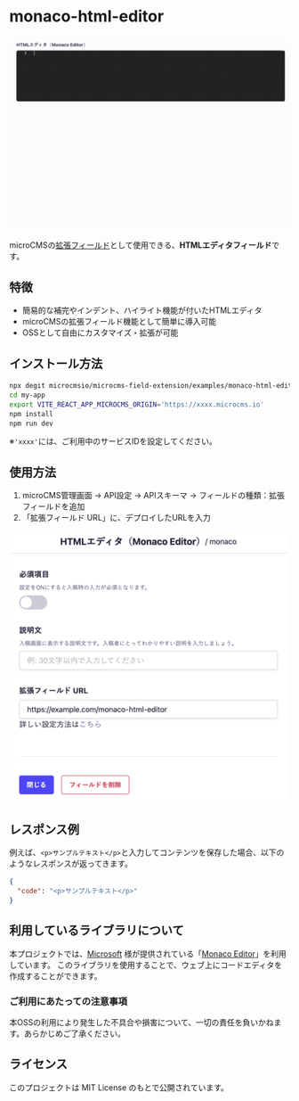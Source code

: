 # monaco-html-editor

![デモ画面](docs/img_demo.gif)

microCMSの[拡張フィールド](https://document.microcms.io/manual/field-extension)として使用できる、**HTMLエディタフィールド**です。

## 特徴

- 簡易的な補完やインデント、ハイライト機能が付いたHTMLエディタ
- microCMSの拡張フィールド機能として簡単に導入可能
- OSSとして自由にカスタマイズ・拡張が可能

## インストール方法

```bash
npx degit microcmsio/microcms-field-extension/examples/monaco-html-editor#main my-app
cd my-app
export VITE_REACT_APP_MICROCMS_ORIGIN='https://xxxx.microcms.io'
npm install
npm run dev
```

※`'xxxx'`には、ご利用中のサービスIDを設定してください。

## 使用方法

1. microCMS管理画面 → API設定 → APIスキーマ → フィールドの種類：拡張フィールドを追加
2. 「拡張フィールド URL」に、デプロイしたURLを入力

<img src="./docs/img_settings_microcms_field_extension.png" width="500" height="auto" alt="拡張フィールド設定画面" />

## レスポンス例

例えば、`<p>サンプルテキスト</p>`と入力してコンテンツを保存した場合、以下のようなレスポンスが返ってきます。

```json
{
  "code": "<p>サンプルテキスト</p>"
}
```

## 利用しているライブラリについて

本プロジェクトでは、[Microsoft](https://www.microsoft.com/) 様が提供されている「[Monaco Editor](https://microsoft.github.io/monaco-editor/)」を利用しています。
このライブラリを使用することで、ウェブ上にコードエディタを作成することができます。

### ご利用にあたっての注意事項

本OSSの利用により発生した不具合や損害について、一切の責任を負いかねます。あらかじめご了承ください。

## ライセンス

このプロジェクトは MIT License のもとで公開されています。
